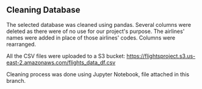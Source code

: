 ## Cleaning Database
The selected database was cleaned using pandas. 
Several columns were deleted as there were of no use for our project's purpose. The airlines' names were added in place of those airlines' codes. Columns were rearranged. 

All the CSV files were uploaded to a S3 bucket:
https://flightsproject.s3.us-east-2.amazonaws.com/flights_data_df.csv

Cleaning process was done using Jupyter Notebook, file attached in this branch.

